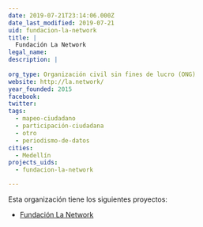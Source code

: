 ```yaml
---
date: 2019-07-21T23:14:06.000Z
date_last_modified: 2019-07-21
uid: fundacion-la-network
title: |
  Fundación La Network
legal_name: 
description: |
  
org_type: Organización civil sin fines de lucro (ONG)
website: http://la.network/
year_founded: 2015
facebook: 
twitter: 
tags:
  - mapeo-ciudadano
  - participación-ciudadana
  - otro
  - periodismo-de-datos
cities: 
  - Medellín
projects_uids:
  - fundacion-la-network

---
```


Esta organización tiene los siguientes proyectos:

- [Fundación La Network](/proyectos/fundacion-la-network)
